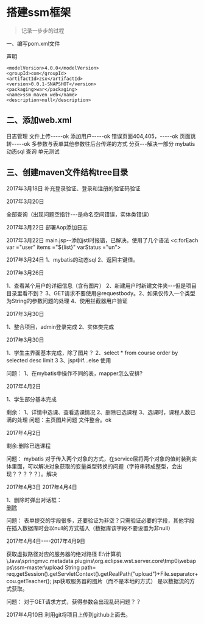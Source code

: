 # 搭建ssm框架

> 记录一步步的过程

一、编写pom.xml文件

声明

	<modelVersion>4.0.0</modelVersion>
	<groupId>com</groupId>
	<artifactId>zsx</artifactId>
	<version>0.0.1-SNAPSHOT</version>
	<packaging>war</packaging>
	<name>ssm maven web</name>
	<description>null</description>

## 二、添加web.xml

日志管理
文件上传-----ok
添加用户-----ok
错误页面404,405，-----ok
页面跳转-----ok
多参数与表单其他参数往后台传递的方式
分页---解决一部分
mybatis动态sql
查询
单元测试


## 三、创建maven文件结构tree目录
2017年3月18日
补充登录验证、登录和注册的验证码验证

2017年3月20日

全部查询（出现问题空指针---是命名空间错误，实体类错误）

2017年3月22日
部署Aop添加日志

2017年3月22日
main.jsp--添加jstl时报错，已解决。使用了几个语法
<c:forEach var ="user" items ="${list}" varStatus ="un">

2017年3月24日
1、mybatis的动态sql
2、返回主键值。

2017年3月26日

1、查看某个用户的详细信息（含有图片）
2、新建用户时新建文件夹---但是项目目录里看不到？
3、GET请求不要使用@requestbody。2、如果仅传入一个类型为String的参数问题的处理
4、使用拦截器用户验证

2017年3月30日

1、整合项目，admin登录完成
2、实体类完成

2017年3月30日

1、学生主界面基本完成，除了图片？
2、select * from course order by selected desc limit 3
3、jsp中if...else 使用
            	

问题：
	1、在mybatis中操作不同的表，mapper怎么安排?
	

2017年4月2日

1、学生部分基本完成

剩余：
	 1、详情中选课、查看选课情况
	 2、删除已选课程
	 3、选课时，课程人数已满的处理
问题：主页图片问题
	文件整合。ok
	
2017年4月2日

剩余:删除已选课程

问题：
  mybatis 对于传入两个对象的方式，在service层将两个对象的值封装到实体里面，可以解决对象获取的变量类型转换的问题（字符串转成整型，会出现？？？？？）。解决
   
2017年4月3日   2017年4月4日
   
 1、删除时弹出对话框：  
 <a class="btn btn-danger" href="javascript:if(window.confirm('是否确认删除？')){window.location.href = '${pageContext.request.contextPath}/Delete?id=${cou.cid}';}">删除</a>
 
 问题：
 表单提交的字段很多，还要验证为非空？只需验证必要的字段，其他字段在插入数据库时会以null的方式插入（数据库该字段不要设置为非null）
 
2017年4月4日----2017年4月9日

获取虚拟路径对应的服务器的绝对路径
E:\计算机\Java\springmvc\.metadata\.plugins\org.eclipse.wst.server.core\tmp0\webapps\ssm-master\upload
String path= req.getSession().getServletContext().getRealPath("upload")+File.separator+cou.getTeacher();
jsp获取服务器的图片（而不是本地的方式） 是以数据流的方式获取。

问题：
 对于GET请求方式，获得参数会出现乱码问题？？
 
2017年4月10日
利用git将项目上传到github上面去。